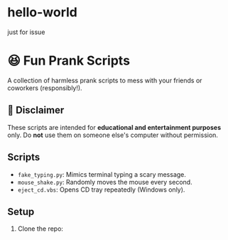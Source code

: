 # hello-world
just for issue
# 😆 Fun Prank Scripts

A collection of harmless prank scripts to mess with your friends or coworkers (responsibly!).

## 🚨 Disclaimer

These scripts are intended for **educational and entertainment purposes** only. Do **not** use them on someone else's computer without permission.

## Scripts

- `fake_typing.py`: Mimics terminal typing a scary message.
- `mouse_shake.py`: Randomly moves the mouse every second.
- `eject_cd.vbs`: Opens CD tray repeatedly (Windows only).

## Setup

1. Clone the repo:
